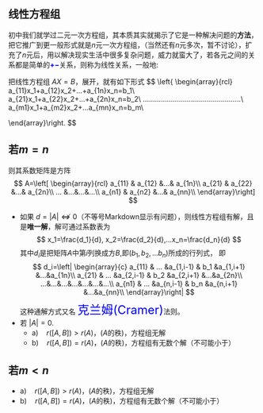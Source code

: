## 线性方程组
初中我们就学过二元一次方程组，其本质其实就揭示了它是一种解决问题的**方法**，把它推广到更一般形式就是$n$元一次方程组，（当然还有$n$元多次，暂不讨论），扩充了$n$元后，用以解决现实生活中很多复杂问题，威力就蛮大了，若各元之间的关系都是简单的<font color=blue><b>$+-$</b></font>关系，则称为线性关系，一般地:

把线性方程组 $AX=B$，展开，就有如下形式
$$
\left\{ \begin{array}{rcl} 
a_{11}x_1+a_{12}x_2+...+a_{1n}x_n=b_1\\
a_{21}x_1+a_{22}x_2+...+a_{2n}x_n=b_2\\
.................................................\\
a_{m1}x_1+a_{m2}x_2+...a_{mn}x_n=b_m\\

\end{array}\right.
$$

## 若$m=n$
则其系数矩阵是方阵
$$
A=\left[ \begin{array}{rcl}
a_{11} & a_{12} &...& a_{1n}\\
a_{21} & a_{22} &...& a_{2n}\\
... &...&...&...\\
a_{n1} & a_{n2} &...& a_{nn}\\
\end{array}\right]
$$

- 如果 $d=|A|\nLeftrightarrow0$（不等号Markdown显示有问题），则线性方程组有解，且是**唯一解**，解可通过系数表为
$$
x_1=\frac{d_1}{d}, x_2=\frac{d_2}{d},...x_n=\frac{d_n}{d}
$$
其中$d_i$是把矩阵$A$中第$i$列换成方$B$,即($b_1,b_2,...b_n$)所成的行列式， 即
$$
d_i=\left| \begin{array}{c}
a_{11} & ... &a_{1,i-1} & b_1 &a_{1,i+1} &...&a_{1n}\\
a_{21} & ... &a_{2,i-1} & b_2 &a_{2,i+1} &...&a_{2n}\\
...&...&...&...&...&...&...\\
a_{n1} & ... &a_{n,i-1} & b_n &a_{n,i+1} &...&a_{nn}\\
\end{array}\right|
$$
这种通解方式又名 <font size=5 color=blue>克兰姆(Cramer)</font>法则。
- 若 $|A|=0$.
	- a)$\quad r([A,B])>r(A)$，($A$的秩)，方程组无解
	- b)$\quad r([A,B])=r(A)$，($A$的秩)，方程组有无数个解（不可能小于）


## 若$m<n$
- a)$\quad r([A,B])>r(A)$，($A$的秩)，方程组无解
- b)$\quad r([A,B])=r(A)$，($A$的秩)，方程组有无数个解（不可能小于）
 
